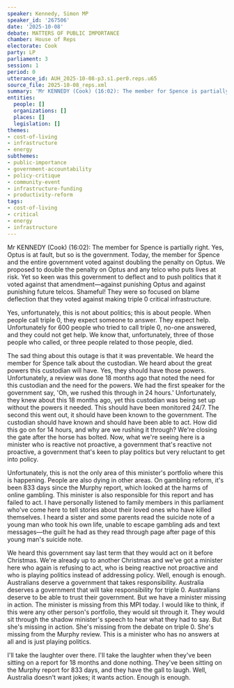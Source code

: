 ```yaml
---
speaker: Kennedy, Simon MP
speaker_id: '267506'
date: '2025-10-08'
debate: MATTERS OF PUBLIC IMPORTANCE
chamber: House of Reps
electorate: Cook
party: LP
parliament: 3
session: 1
period: 0
utterance_id: AUH_2025-10-08-p3.s1.per0.reps.u65
source_file: 2025-10-08_reps.xml
summary: 'Mr KENNEDY (Cook) (16:02): The member for Spence is partially right...'
entities:
  people: []
  organizations: []
  places: []
  legislation: []
themes:
- cost-of-living
- infrastructure
- energy
subthemes:
- public-importance
- government-accountability
- policy-critique
- community-event
- infrastructure-funding
- productivity-reform
tags:
- cost-of-living
- critical
- energy
- infrastructure
---
```


Mr KENNEDY (Cook) (16:02): The member for Spence is partially right. Yes, Optus is at fault, but so is the government. Today, the member for Spence and the entire government voted against doubling the penalty on Optus. We proposed to double the penalty on Optus and any telco who puts lives at risk. Yet so keen was this government to deflect and to push politics that it voted against that amendment—against punishing Optus and against punishing future telcos. Shameful! They were so focused on blame deflection that they voted against making triple 0 critical infrastructure.

Yes, unfortunately, this is not about politics; this is about people. When people call triple 0, they expect someone to answer. They expect help. Unfortunately for 600 people who tried to call triple 0, no-one answered, and they could not get help. We know that, unfortunately, three of those people who called, or three people related to those people, died.

The sad thing about this outage is that it was preventable. We heard the member for Spence talk about the custodian. We heard about the great powers this custodian will have. Yes, they should have those powers. Unfortunately, a review was done 18 months ago that noted the need for this custodian and the need for the powers. We had the first speaker for the government say, 'Oh, we rushed this through in 24 hours.' Unfortunately, they knew about this 18 months ago, yet this custodian was being set up without the powers it needed. This should have been monitored 24/7. The second this went out, it should have been known to the government. The custodian should have known and should have been able to act. How did this go on for 14 hours, and why are we rushing it through? We're closing the gate after the horse has bolted. Now, what we're seeing here is a minister who is reactive not proactive, a government that's reactive not proactive, a government that's keen to play politics but very reluctant to get into policy.

Unfortunately, this is not the only area of this minister's portfolio where this is happening. People are also dying in other areas. On gambling reform, it's been 833 days since the Murphy report, which looked at the harms of online gambling. This minister is also responsible for this report and has failed to act. I have personally listened to family members in this parliament who've come here to tell stories about their loved ones who have killed themselves. I heard a sister and some parents read the suicide note of a young man who took his own life, unable to escape gambling ads and text messages—the guilt he had as they read through page after page of this young man's suicide note.

We heard this government say last term that they would act on it before Christmas. We're already up to another Christmas and we've got a minister here who again is refusing to act, who is being reactive not proactive and who is playing politics instead of addressing policy. Well, enough is enough. Australians deserve a government that takes responsibility. Australia deserves a government that will take responsibility for triple 0. Australians deserve to be able to trust their government. But we have a minister missing in action. The minister is missing from this MPI today. I would like to think, if this were any other person's portfolio, they would sit through it. They would sit through the shadow minister's speech to hear what they had to say. But she's missing in action. She's missing from the debate on triple 0. She's missing from the Murphy review. This is a minister who has no answers at all and is just playing politics.

I'll take the laughter over there. I'll take the laughter when they've been sitting on a report for 18 months and done nothing. They've been sitting on the Murphy report for 833 days, and they have the gall to laugh. Well, Australia doesn't want jokes; it wants action. Enough is enough.